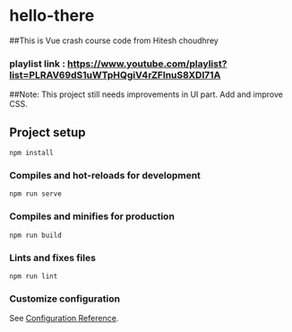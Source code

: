 # hello-there

##This is Vue crash course code from Hitesh choudhrey
### playlist link : https://www.youtube.com/playlist?list=PLRAV69dS1uWTpHQgiV4rZFlnuS8XDl71A

##Note: This project still needs improvements in UI part. Add and improve CSS.

## Project setup
```
npm install
```

### Compiles and hot-reloads for development
```
npm run serve
```

### Compiles and minifies for production
```
npm run build
```

### Lints and fixes files
```
npm run lint
```

### Customize configuration
See [Configuration Reference](https://cli.vuejs.org/config/).
